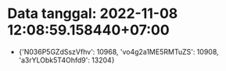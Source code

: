 # Data tanggal: 2022-11-08 12:08:59.158440+07:00

* {'N036P5GZdSszVfhv': 10968, 'vo4g2a1ME5RMTuZS': 10908, 'a3rYLObk5T4Ohfd9': 13204}
